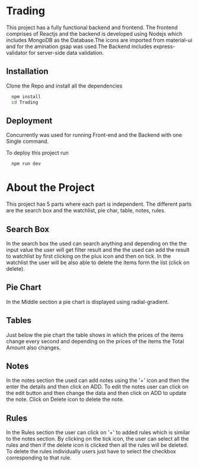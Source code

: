 
# Trading

This project has a fully functional backend and frontend. The frontend comprises of Reactjs and the backend is developed using Nodejs which includes MongoDB as the Database.The icons are imported from material-ui and for the amination gsap was used.The Backend includes express-validator for server-side data validation.

## Installation

Clone the Repo and install all the dependencies

```bash
  npm install 
  cd Trading
```
    
## Deployment

 Concurrently was used for running Front-end and the Backend with one Single command.
 
To deploy this project run

```bash
  npm run dev
```


# About the Project

This project has 5 parts where each part is independent. The different parts are the search box and the watchlist, pie char, table, notes, rules.

## Search Box
In the search box the used can search anything and depending on the the input value the user will get filter result and the the used can add the result to watchlist by first clicking on the plus icon and then on tick. In the watchlist the user will be also able to delete the items form the list (click on delete).

## Pie Chart
In the Middle section a pie chart is displayed using radial-gradient.

## Tables
Just below the pie chart the table shows in which the prices of the items change every second and depending on the prices of the items the Total Amount also changes.

## Notes
In the notes section the used can add notes using the '+' icon and then the enter the details and then click on ADD. To edit the notes user can click on the edit button and then change the data and then click on ADD to update the note. Click on Delete icon to delete the note.

## Rules
In the Rules section the user can click on '+' to added rules which is similar to the notes section. By clicking on the tick icon, the user can select all the rules and then if the delete icon is clicked then all the rules will be deleted. To delete the rules individually users just have to select the checkbox corresponding to that rule.